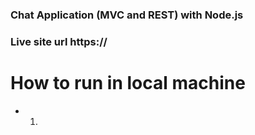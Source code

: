 ### Chat Application (MVC and REST) with Node.js

### Live site url https://

# How to run in local machine

- 1.
